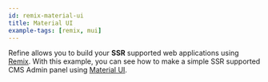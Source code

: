 ```yaml
---
id: remix-material-ui
title: Material UI
example-tags: [remix, mui]
---
```


Refine allows you to build your **SSR** supported web applications using [Remix](https://remix.run/). With this example, you can see how to make a simple SSR supported CMS Admin panel using [Material UI](https://mui.com/material-ui/getting-started/overview/).

<CodeSandboxExample path="with-remix-material-ui" />
